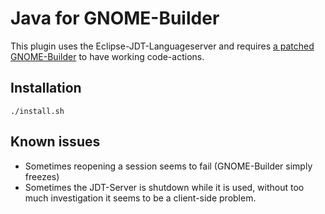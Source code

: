 # Java for GNOME-Builder

This plugin uses the Eclipse-JDT-Languageserver and requires [a patched GNOME-Builder](https://gitlab.gnome.org/JCWasmx86/gnome-builder/-/tree/lsp_fix_jdtls) to have working code-actions.

## Installation

```
./install.sh
```


## Known issues

- Sometimes reopening a session seems to fail (GNOME-Builder simply freezes)
- Sometimes the JDT-Server is shutdown while it is used, without too much investigation it seems to be a client-side problem.
